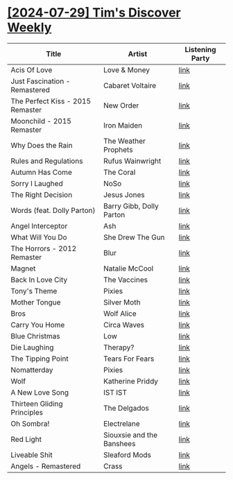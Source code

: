 # [[2024-07-29] Tim's Discover Weekly](https://open.spotify.com/user/zachthehammer/playlist/6aEgMKWa2hEzsyf1Bafeyg)

| Title | Artist | Listening Party |
| --- | --- | --- |
| Acis Of Love | Love & Money | [link](https://timstwitterlisteningparty.com/pages/replay/feed_245.html) |
| Just Fascination - Remastered | Cabaret Voltaire | [link](https://timstwitterlisteningparty.com/pages/replay/feed_223.html) |
| The Perfect Kiss - 2015 Remaster | New Order | [link](https://timstwitterlisteningparty.com/pages/replay/feed_94.html) |
| Moonchild - 2015 Remaster | Iron Maiden | [link](https://timstwitterlisteningparty.com/pages/replay/feed_845.html) |
| Why Does the Rain | The Weather Prophets | [link](https://timstwitterlisteningparty.com/pages/replay/feed_332.html) |
| Rules and Regulations | Rufus Wainwright | [link](https://timstwitterlisteningparty.com/pages/replay/feed_606.html) |
| Autumn Has Come | The Coral | [link](https://timstwitterlisteningparty.com/pages/replay/feed_767.html) |
| Sorry I Laughed | NoSo | [link](https://timstwitterlisteningparty.com/pages/replay/feed_1105.html) |
| The Right Decision | Jesus Jones | [link](https://timstwitterlisteningparty.com/pages/replay/feed_699.html) |
| Words (feat. Dolly Parton) | Barry Gibb, Dolly Parton | [link](https://timstwitterlisteningparty.com/pages/replay/feed_646.html) |
| Angel Interceptor | Ash | [link](https://timstwitterlisteningparty.com/pages/replay/feed_43.html) |
| What Will You Do | She Drew The Gun | [link](https://timstwitterlisteningparty.com/pages/replay/feed_753.html) |
| The Horrors - 2012 Remaster | Blur | [link](https://timstwitterlisteningparty.com/pages/replay/feed_390.html) |
| Magnet | Natalie McCool | [link](https://timstwitterlisteningparty.com/pages/replay/feed_680.html) |
| Back In Love City | The Vaccines | [link](https://timstwitterlisteningparty.com/pages/replay/feed_914.html) |
| Tony's Theme | Pixies | [link](https://timstwitterlisteningparty.com/pages/replay/feed_414.html) |
| Mother Tongue | Silver Moth | [link](https://timstwitterlisteningparty.com/pages/replay/feed_1250.html) |
| Bros | Wolf Alice | [link](https://timstwitterlisteningparty.com/pages/replay/feed_63.html) |
| Carry You Home | Circa Waves | [link](https://timstwitterlisteningparty.com/pages/replay/feed_1211.html) |
| Blue Christmas | Low | [link](https://timstwitterlisteningparty.com/pages/replay/feed_595.html) |
| Die Laughing | Therapy? | [link](https://timstwitterlisteningparty.com/pages/replay/feed_309.html) |
| The Tipping Point | Tears For Fears | [link](https://timstwitterlisteningparty.com/pages/replay/feed_1031.html) |
| Nomatterday | Pixies | [link](https://timstwitterlisteningparty.com/pages/replay/feed_1149.html) |
| Wolf | Katherine Priddy | [link](https://timstwitterlisteningparty.com/pages/replay/feed_857.html) |
| A New Love Song | IST IST | [link](https://timstwitterlisteningparty.com/pages/replay/feed_714.html) |
| Thirteen Gliding Principles | The Delgados | [link](https://timstwitterlisteningparty.com/pages/replay/feed_521.html) |
| Oh Sombra! | Electrelane | [link](https://timstwitterlisteningparty.com/pages/replay/feed_201.html) |
| Red Light | Siouxsie and the Banshees | [link](https://timstwitterlisteningparty.com/pages/replay/feed_360.html) |
| Liveable Shit | Sleaford Mods | [link](https://timstwitterlisteningparty.com/pages/replay/feed_45.html) |
| Angels - Remastered | Crass | [link](https://timstwitterlisteningparty.com/pages/replay/feed_776.html) |
